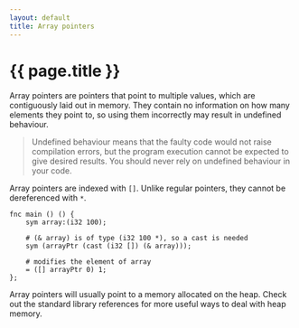 ```yaml
---
layout: default
title: Array pointers
---
```

# {{ page.title }}

Array pointers are pointers that point to multiple values, which are contiguously laid out in memory. They contain no information on how many elements they point to, so using them incorrectly may result in undefined behaviour.

> Undefined behaviour means that the faulty code would not raise compilation errors, but the program execution cannot be expected to give desired results. You should never rely on undefined behaviour in your code.

Array pointers are indexed with `[]`. Unlike regular pointers, they cannot be dereferenced with `*`.

```
fnc main () () {
    sym array:(i32 100);

    # (& array) is of type (i32 100 *), so a cast is needed
    sym (arrayPtr (cast (i32 []) (& array)));

    # modifies the element of array
    = ([] arrayPtr 0) 1;
};
```

Array pointers will usually point to a memory allocated on the heap. Check out the standard library references for more useful ways to deal with heap memory.